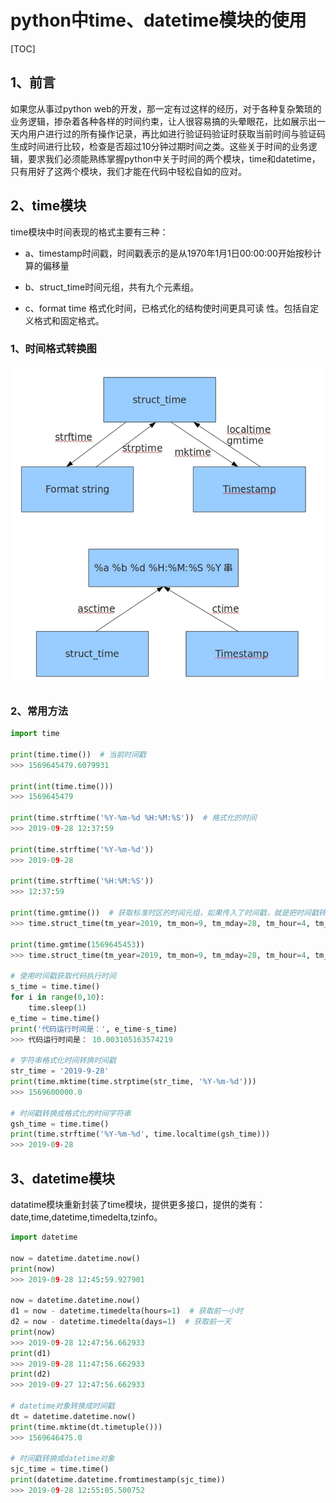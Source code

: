 # python中time、datetime模块的使用

[TOC]

## 1、前言

如果您从事过python web的开发，那一定有过这样的经历，对于各种复杂繁琐的业务逻辑，掺杂着各种各样的时间约束，让人很容易搞的头晕眼花，比如展示出一天内用户进行过的所有操作记录，再比如进行验证码验证时获取当前时间与验证码生成时间进行比较，检查是否超过10分钟过期时间之类。这些关于时间的业务逻辑，要求我们必须能熟练掌握python中关于时间的两个模块，time和datetime，只有用好了这两个模块，我们才能在代码中轻松自如的应对。

## 2、time模块

time模块中时间表现的格式主要有三种：

- a、timestamp时间戳，时间戳表示的是从1970年1月1日00:00:00开始按秒计算的偏移量

- b、struct_time时间元组，共有九个元素组。

- c、format time 格式化时间，已格式化的结构使时间更具可读
性。包括自定义格式和固定格式。

### 1、时间格式转换图

![alt](image/时间格式转换图.png)

### 2、常用方法

```python
import time

print(time.time())  # 当前时间戳
>>> 1569645479.6079931

print(int(time.time()))
>>> 1569645479

print(time.strftime('%Y-%m-%d %H:%M:%S'))  # 格式化的时间
>>> 2019-09-28 12:37:59

print(time.strftime('%Y-%m-%d'))
>>> 2019-09-28

print(time.strftime('%H:%M:%S'))
>>> 12:37:59

print(time.gmtime())  # 获取标准时区的时间元组，如果传入了时间戳，就是把时间戳转换成时间元组
>>> time.struct_time(tm_year=2019, tm_mon=9, tm_mday=28, tm_hour=4, tm_min=37, tm_sec=59, tm_wday=5, tm_yday=271, tm_isdst=0)

print(time.gmtime(1569645453))
>>> time.struct_time(tm_year=2019, tm_mon=9, tm_mday=28, tm_hour=4, tm_min=37, tm_sec=33, tm_wday=5, tm_yday=271, tm_isdst=0)

# 使用时间戳获取代码执行时间
s_time = time.time()
for i in range(0,10):
    time.sleep(1)
e_time = time.time()
print('代码运行时间是：', e_time-s_time)
>>> 代码运行时间是： 10.003105163574219

# 字符串格式化时间转换时间戳
str_time = '2019-9-28'
print(time.mktime(time.strptime(str_time, '%Y-%m-%d')))
>>> 1569600000.0

# 时间戳转换成格式化的时间字符串
gsh_time = time.time()
print(time.strftime('%Y-%m-%d', time.localtime(gsh_time)))
>>> 2019-09-28


```

## 3、datetime模块

datatime模块重新封装了time模块，提供更多接口，提供的类有：date,time,datetime,timedelta,tzinfo。

```python
import datetime

now = datetime.datetime.now()
print(now)
>>> 2019-09-28 12:45:59.927901

now = datetime.datetime.now()
d1 = now - datetime.timedelta(hours=1)  # 获取前一小时
d2 = now - datetime.timedelta(days=1)  # 获取前一天
print(now)
>>> 2019-09-28 12:47:56.662933
print(d1)
>>> 2019-09-28 11:47:56.662933
print(d2)
>>> 2019-09-27 12:47:56.662933

# datetime对象转换成时间戳
dt = datetime.datetime.now()
print(time.mktime(dt.timetuple()))
>>> 1569646475.0

# 时间戳转换成datetime对象
sjc_time = time.time()
print(datetime.datetime.fromtimestamp(sjc_time))
>>> 2019-09-28 12:55:05.500752


```